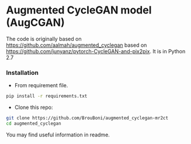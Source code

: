 # Augmented CycleGAN model (AugCGAN)

The code is originally based on https://github.com/aalmah/augmented_cyclegan based on  https://github.com/junyanz/pytorch-CycleGAN-and-pix2pix.
It is in Python 2.7

### Installation
- From requirement file.
```bash
pip install -r requirements.txt
```
- Clone this repo:
```bash
git clone https://github.com/BrouBoni/augmented_cyclegan-mr2ct
cd augmented_cyclegan
```

You may find useful information in readme.

